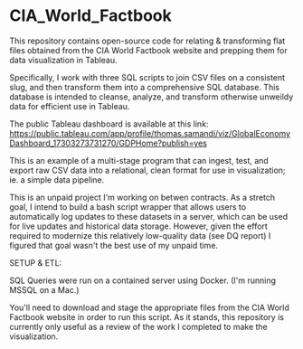 # CIA_World_Factbook

This repository contains open-source code for relating & transforming flat files obtained from the CIA World Factbook website and prepping them for data visualization in Tableau. 

Specifically, I work with three SQL scripts to join CSV files on a consistent slug, and then transform them into a comprehensive
SQL database. This database is intended to cleanse, analyze, and transform otherwise unweildy data for efficient use in Tableau.

The public Tableau dashboard is available at this link:
https://public.tableau.com/app/profile/thomas.samandi/viz/GlobalEconomyDashboard_17303273731270/GDPHome?publish=yes


This is an example of a multi-stage program that can ingest, test, and export raw CSV data into 
a relational, clean format for use in visualization; ie. a simple data pipeline.

This is an unpaid project I'm working on betwen contracts. As a stretch goal, I intend to build a bash script wrapper that allows users to automatically log updates to these datasets in a server, which can be used for live updates and historical data storage. However, given the effort required to modernize this relatively low-quality data (see DQ report) I figured that goal wasn't the best use of my unpaid time.

SETUP & ETL:

SQL Queries were run on a contained server using Docker. (I'm running MSSQL on a Mac.)

You'll need to download and stage the appropriate files from the CIA World Factbook website in order to run this script. 
As it stands, this repository is currently only useful as a review of the work I completed to make the visualization. 
